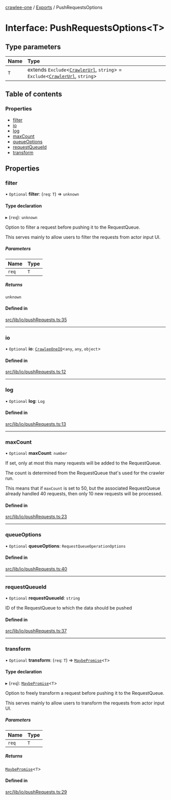 [crawlee-one](../README.md) / [Exports](../modules.md) / PushRequestsOptions

# Interface: PushRequestsOptions<T\>

## Type parameters

| Name | Type |
| :------ | :------ |
| `T` | extends `Exclude`<[`CrawlerUrl`](../modules.md#crawlerurl), `string`\> = `Exclude`<[`CrawlerUrl`](../modules.md#crawlerurl), `string`\> |

## Table of contents

### Properties

- [filter](PushRequestsOptions.md#filter)
- [io](PushRequestsOptions.md#io)
- [log](PushRequestsOptions.md#log)
- [maxCount](PushRequestsOptions.md#maxcount)
- [queueOptions](PushRequestsOptions.md#queueoptions)
- [requestQueueId](PushRequestsOptions.md#requestqueueid)
- [transform](PushRequestsOptions.md#transform)

## Properties

### filter

• `Optional` **filter**: (`req`: `T`) => `unknown`

#### Type declaration

▸ (`req`): `unknown`

Option to filter a request before pushing it to the RequestQueue.

This serves mainly to allow users to filter the requests from actor input UI.

##### Parameters

| Name | Type |
| :------ | :------ |
| `req` | `T` |

##### Returns

`unknown`

#### Defined in

[src/lib/io/pushRequests.ts:35](https://github.com/JuroOravec/crawlee-one/blob/708935c/src/lib/io/pushRequests.ts#L35)

___

### io

• `Optional` **io**: [`CrawleeOneIO`](CrawleeOneIO.md)<`any`, `any`, `object`\>

#### Defined in

[src/lib/io/pushRequests.ts:12](https://github.com/JuroOravec/crawlee-one/blob/708935c/src/lib/io/pushRequests.ts#L12)

___

### log

• `Optional` **log**: `Log`

#### Defined in

[src/lib/io/pushRequests.ts:13](https://github.com/JuroOravec/crawlee-one/blob/708935c/src/lib/io/pushRequests.ts#L13)

___

### maxCount

• `Optional` **maxCount**: `number`

If set, only at most this many requests will be added to the RequestQueue.

The count is determined from the RequestQueue that's used for the crawler run.

This means that if `maxCount` is set to 50, but the
associated RequestQueue already handled 40 requests, then only 10 new requests
will be processed.

#### Defined in

[src/lib/io/pushRequests.ts:23](https://github.com/JuroOravec/crawlee-one/blob/708935c/src/lib/io/pushRequests.ts#L23)

___

### queueOptions

• `Optional` **queueOptions**: `RequestQueueOperationOptions`

#### Defined in

[src/lib/io/pushRequests.ts:40](https://github.com/JuroOravec/crawlee-one/blob/708935c/src/lib/io/pushRequests.ts#L40)

___

### requestQueueId

• `Optional` **requestQueueId**: `string`

ID of the RequestQueue to which the data should be pushed

#### Defined in

[src/lib/io/pushRequests.ts:37](https://github.com/JuroOravec/crawlee-one/blob/708935c/src/lib/io/pushRequests.ts#L37)

___

### transform

• `Optional` **transform**: (`req`: `T`) => [`MaybePromise`](../modules.md#maybepromise)<`T`\>

#### Type declaration

▸ (`req`): [`MaybePromise`](../modules.md#maybepromise)<`T`\>

Option to freely transform a request before pushing it to the RequestQueue.

This serves mainly to allow users to transform the requests from actor input UI.

##### Parameters

| Name | Type |
| :------ | :------ |
| `req` | `T` |

##### Returns

[`MaybePromise`](../modules.md#maybepromise)<`T`\>

#### Defined in

[src/lib/io/pushRequests.ts:29](https://github.com/JuroOravec/crawlee-one/blob/708935c/src/lib/io/pushRequests.ts#L29)
